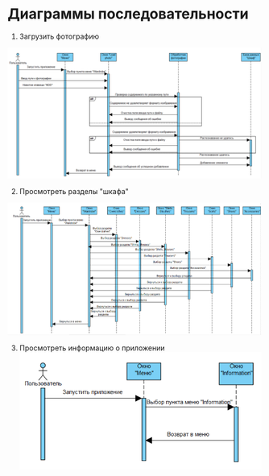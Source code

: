 # Диаграммы последовательности

1. Загрузить фотографию

![Загрузить фотографию](https://github.com/widbnudb/MyClothes/blob/master/Images/Sequence_1.png)

2. Просмотреть разделы "шкафа"

![Просмотреть разделы "шкафа"](https://github.com/widbnudb/MyClothes/blob/master/Images/Sequence_2.png)

3. Просмотреть информацию о приложении
![Просмотреть информацию о приложении](https://github.com/widbnudb/MyClothes/blob/master/Images/Sequence_3.png)

